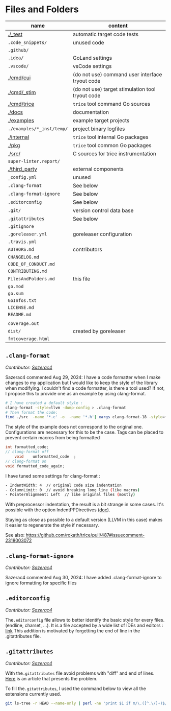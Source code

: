 # Files and Folders

| name                            | content                                          |
|---------------------------------|--------------------------------------------------|
| [./_test](./_test)              | automatic target code tests                      |
| `.code_snippets/`               | unused code                                      |
| `.github/`                      |                                                  |
| `.idea/`                        | GoLand settings                                  |
| `.vscode/`                      | vsCode settings                                  |
| [./cmd/cui](./_cmd/_cui)        | (do not use) command user interface tryout code  |
| [./cmd/_stim](./cmd/_stim)      | (do not use) target stimulation tool tryout code |
| [./cmd/trice](./cmd/trice)      | `trice` tool command Go sources                  |
| [./docs](./docs)                | documentation                                    |
| [./examples](./examples)        | example target projects                          |
| `./examples/*_inst/temp/`       | project binary logfiles                          |
| [./internal](./internal)        | `trice` tool internal Go packages                |
| [./pkg](./pkg)                  | `trice` tool common Go packages                  |
| [./src/](./src)                 | C sources for trice instrumentation              |
| `super-linter.report/`          |                                                  |
| [./third_party](./third_party)  | external components                              |
| `_config.yml`                   | unused                                           |
| `.clang-format`                 | See below                                        |
| `.clang-format-ignore`          | See below                                        |
| `.editorconfig`                 | See below                                        |
| `.git/`                         | version control data base                        |
| `.gitattributes`                | See below                                        |
| `.gitignore`                    |                                                  |
| `.goreleaser.yml`               | goreleaser configuration                         |
| `.travis.yml`                   |                                                  |
| `AUTHORS.md`                    | contributors                                     |
| `CHANGELOG.md`                  |                                                  |
| `CODE_OF_CONDUCT.md`            |                                                  |
| `CONTRIBUTING.md`               |                                                  |
| `FilesAndFolders.md`            | this file                                        |
| `go.mod`                        |                                                  |
| `go.sum`                        |                                                  |
| `GoInfos.txt`                   |                                                  |
| `LICENSE.md`                    |                                                  |
| `README.md`                     |                                                  |
|                                 |                                                  |
| `coverage.out`                  |                                                  |
| `dist/`                         | created by goreleaser                            |
| `fmtcoverage.html`              |                                                  |

## `.clang-format`

*Contributor: [Sazerac4](https://github.com/Sazerac4)*

Sazerac4 commented Aug 29, 2024:
I have a code formatter when I make changes to my application but I would like to keep the style of the library when modifying.
I couldn't find a code formatter, is there a tool used? If not, I propose this to provide one as an example by using clang-format.

```bash
# I have created a default style :
clang-format -style=llvm -dump-config > .clang-format
# Then format the code:
find ./src  -name '*.c' -o  -name '*.h'| xargs clang-format-18 -style=file -i
```

The style of the example does not correspond to the original one. Configurations are necessary for this to be the case. Tags can be placed to prevent certain macros from being formatted

```C
int formatted_code;
// clang-format off
    void    unformatted_code  ;
// clang-format on
void formatted_code_again;
```

I have tuned some settings for clang-format :

```bash
- IndentWidth: 4  // original code size indentation
- ColumnLimit: 0  // avoid breaking long line (like macros)
- PointerAlignment: Left  // like original files (mostly)
```

With preprocessor indentation, the result is a bit strange in some cases. It's possible with the option IndentPPDirectives ([doc](https://releases.llvm.org/18.1.6/tools/clang/docs/ClangFormatStyleOptions.html)).

Staying as close as possible to a default version (LLVM in this case) makes it easier to regenerate the style if necessary.

See also: https://github.com/rokath/trice/pull/487#issuecomment-2318003072

## `.clang-format-ignore`

*Contributor: [Sazerac4](https://github.com/Sazerac4)*

Sazerac4 commented Aug 30, 2024:
I have added .clang-format-ignore to ignore formatting for specific files


## `.editorconfig`

*Contributor: [Sazerac4](https://github.com/Sazerac4)*

The`.editorconfig` file allows to better identify the basic style for every files. (endline, charset, ...). It is a file accepted by a wide list of IDEs and editors : [link](https://editorconfig.org/#file-format-details)
This addition is motivated by forgetting the end of line in the .gitattributes file.

## `.gitattributes`

*Contributor: [Sazerac4](https://github.com/Sazerac4)*

With the`.gitattributes` file avoid problems with "diff" and end of lines. [Here](https://www.aleksandrhovhannisyan.com/blog/crlf-vs-lf-normalizing-line-endings-in-git/) is an article that presents the problem.

To fill the`.gitattributes`, I used the command below to view all the extensions currently used.

```bash
git ls-tree -r HEAD --name-only | perl -ne 'print $1 if m/\.([^.\/]+)$/' | sort -u
```
